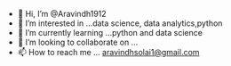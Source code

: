 - 👋 Hi, I’m @Aravindh1912
- 👀 I’m interested in ...data science, data analytics,python
- 🌱 I’m currently learning ...python and data science
- 💞️ I’m looking to collaborate on ...
- 📫 How to reach me ... aravindhsolai1@gmail.com

<!---
Aravindh1912/Aravindh1912 is a ✨ special ✨ repository because its `README.md` (this file) appears on your GitHub profile.
You can click the Preview link to take a look at your changes.
--->
